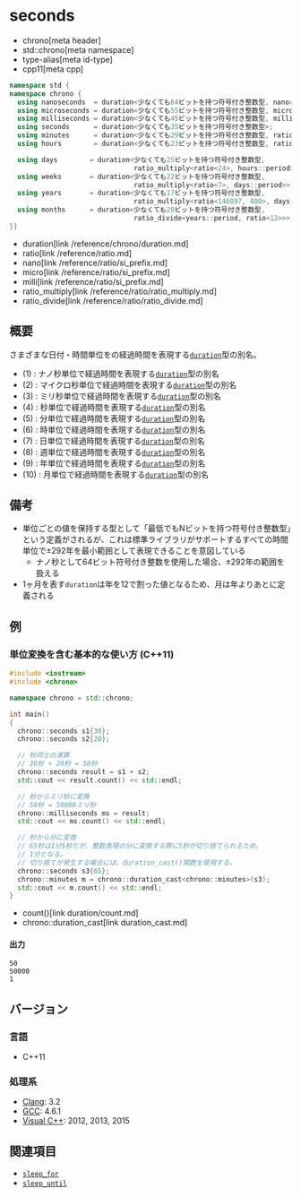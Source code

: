 # seconds
* chrono[meta header]
* std::chrono[meta namespace]
* type-alias[meta id-type]
* cpp11[meta cpp]

```cpp
namespace std {
namespace chrono {
  using nanoseconds  = duration<少なくても64ビットを持つ符号付き整数型, nano>;        // (1) C++11
  using microseconds = duration<少なくても55ビットを持つ符号付き整数型, micro>;       // (2) C++11
  using milliseconds = duration<少なくても45ビットを持つ符号付き整数型, milli>;       // (3) C++11
  using seconds      = duration<少なくても35ビットを持つ符号付き整数型>;              // (4) C++11
  using minutes      = duration<少なくても29ビットを持つ符号付き整数型, ratio<60>>;   // (5) C++11
  using hours        = duration<少なくても23ビットを持つ符号付き整数型, ratio<3600>>; // (6) C++11

  using days        = duration<少なくても25ビットを持つ符号付き整数型,
                               ratio_multiply<ratio<24>, hours::period>>;             // (7) C++20
  using weeks       = duration<少なくても22ビットを持つ符号付き整数型,
                               ratio_multiply<ratio<7>, days::period>>;               // (8) C++20
  using years       = duration<少なくても17ビットを持つ符号付き整数型,
                               ratio_multiply<ratio<146097, 400>, days::period>>;     // (9) C++20
  using months      = duration<少なくても20ビットを持つ符号付き整数型,
                               ratio_divide<years::period, ratio<12>>>;               // (10) C++20
}}
```
* duration[link /reference/chrono/duration.md]
* ratio[link /reference/ratio.md]
* nano[link /reference/ratio/si_prefix.md]
* micro[link /reference/ratio/si_prefix.md]
* milli[link /reference/ratio/si_prefix.md]
* ratio_multiply[link /reference/ratio/ratio_multiply.md]
* ratio_divide[link /reference/ratio/ratio_divide.md]

## 概要
さまざまな日付・時間単位をの経過時間を表現する[`duration`](duration.md)型の別名。

- (1) : ナノ秒単位で経過時間を表現する[`duration`](duration.md)型の別名
- (2) : マイクロ秒単位で経過時間を表現する[`duration`](duration.md)型の別名
- (3) : ミリ秒単位で経過時間を表現する[`duration`](duration.md)型の別名
- (4) : 秒単位で経過時間を表現する[`duration`](duration.md)型の別名
- (5) : 分単位で経過時間を表現する[`duration`](duration.md)型の別名
- (6) : 時単位で経過時間を表現する[`duration`](duration.md)型の別名
- (7) : 日単位で経過時間を表現する[`duration`](duration.md)型の別名
- (8) : 週単位で経過時間を表現する[`duration`](duration.md)型の別名
- (9) : 年単位で経過時間を表現する[`duration`](duration.md)型の別名
- (10) : 月単位で経過時間を表現する[`duration`](duration.md)型の別名


## 備考
- 単位ごとの値を保持する型として「最低でもNビットを持つ符号付き整数型」という定義がされるが、これは標準ライブラリがサポートするすべての時間単位で±292年を最小範囲として表現できることを意図している
    - ナノ秒として64ビット符号付き整数を使用した場合、±292年の範囲を扱える
- 1ヶ月を表す`duration`は年を12で割った値となるため、月は年よりあとに定義される


## 例
### 単位変換を含む基本的な使い方 (C++11)
```cpp example
#include <iostream>
#include <chrono>

namespace chrono = std::chrono;

int main()
{
  chrono::seconds s1{30};
  chrono::seconds s2{20};

  // 秒同士の演算
  // 30秒 + 20秒 = 50秒
  chrono::seconds result = s1 + s2;
  std::cout << result.count() << std::endl;

  // 秒からミリ秒に変換
  // 50秒 = 50000ミリ秒
  chrono::milliseconds ms = result;
  std::cout << ms.count() << std::endl;

  // 秒から分に変換
  // 65秒は1分5秒だが、整数表現の分に変換する際に5秒が切り捨てられるため、
  // 1分となる。
  // 切り捨てが発生する場合には、duration_cast()関数を使用する。
  chrono::seconds s3{65};
  chrono::minutes m = chrono::duration_cast<chrono::minutes>(s3);
  std::cout << m.count() << std::endl;
}
```
* count()[link duration/count.md]
* chrono::duration_cast[link duration_cast.md]

#### 出力
```
50
50000
1
```

## バージョン
### 言語
- C++11

### 処理系
- [Clang](/implementation.md#clang): 3.2
- [GCC](/implementation.md#gcc): 4.6.1
- [Visual C++](/implementation.md#visual_cpp): 2012, 2013, 2015


## 関連項目
- [`sleep_for`](/reference/thread/this_thread/sleep_for.md)
- [`sleep_until`](/reference/thread/this_thread/sleep_until.md)

